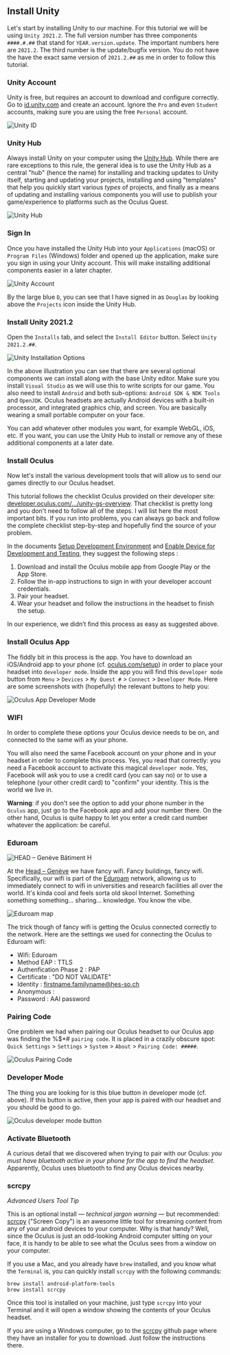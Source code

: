 
## Install Unity
Let's start by installing Unity to our machine. For this tutorial we will be using `Unity 2021.2`. The full version number has three components `####.#.##` that stand for `YEAR.version.update`. The important numbers here are `2021.2`. The third number is the update/bugfix version. You do not have the have the exact same version of `2021.2.##` as me in order to follow this tutorial.

### Unity Account
Unity is free, but requires an account to download and configure correctly. Go to [id.unity.com](https://id.unity.com/) and create an account. Ignore the `Pro` and even `Student` accounts, making sure you are using the free `Personal` account.

![Unity ID](unity-id.png)

### Unity Hub
Always install Unity on your computer using the [Unity Hub](https://unity.com/unity-hub). While there are rare exceptions to this rule, the general idea is to use the Unity Hub as a central "hub" (hence the name) for installing and tracking updates to Unity itself, starting and updating your projects, installing and using "templates" that help you quickly start various *types* of projects, and finally as a means of updating and installing various components you will use to publish your game/experience to platforms such as the Oculus Quest.

![Unity Hub](unity-hub.png)

### Sign In
Once you have installed the Unity Hub into your `Applications` (macOS) or `Program Files` (Windows) folder and opened up the application, make sure you sign in using your Unity account. This will make installing additional components easier in a later chapter.

![Unity Account](unity-signed-in.png)

By the large blue `D`, you can see that I have signed in as `Douglas` by looking above the `Projects` icon inside the Unity Hub.

### Install Unity 2021.2
Open the `Installs` tab, and select the `Install Editor` button. Select `Unity 2021.2.##`.

![Unity Installation Options](unity-install.png)

In the above illustration you can see that there are several optional components we can install along with the base Unity editor. Make sure you install `Visual Studio` as we will use this to write scripts for our game. You also need to install `Android` and both sub-options: `Android SDK & NDK Tools` and `OpenJDK`. Oculus headsets are actually Android devices with a built-in processor, and integrated graphics chip, and screen. You are basically wearing a small portable computer on your face.

You can add whatever other modules you want, for example WebGL, iOS, etc. If you want, you can use the Unity Hub to install or remove any of these additional components at a later date.

### Install Oculus
Now let's install the various development tools that will allow us to send our games directly to our Oculus headset.

This tutorial follows the checklist Oculus provided on their developer site: [developer.oculus.com/.../unity-gs-overview](https://developer.oculus.com/documentation/unity/unity-gs-overview/). That checklist is pretty long and you don't need to follow all of the steps. I will list here the most important bits. If you run into problems, you can always go back and follow the complete checklist step-by-step and hopefully find the source of your problem.

In the documents [Setup Development Environment](https://developer.oculus.com/documentation/unity/book-unity-gsg/) and [Enable Device for Development and Testing](https://developer.oculus.com/documentation/unity/unity-enable-device/), they suggest the following steps :

1. Download and install the Oculus mobile app from Google Play or the App Store.
2. Follow the in-app instructions to sign in with your developer account credentials.
3. Pair your headset.
4. Wear your headset and follow the instructions in the headset to finish the setup.

In our experience, we didn’t find this process as easy as suggested above.


### Install Oculus App
The fiddly bit in this process is the app. You have to download an iOS/Android app to your phone (cf. [oculus.com/setup](https://www.oculus.com/setup/)) in order to place your headset into `developer mode`. Inside the app you will find this `developer mode` button from `Menu` > `Devices` > `My Quest #` > `Connect` > `Developer Mode`. Here are some screenshots with (hopefully) the relevant buttons to help you:

![Oculus App Developer Mode](oculus-app-developer-mode-full.jpg)

### WIFI
In order to complete these options your Oculus device needs to be on, and connected to the same wifi as your phone.

You will also need the same Facebook account on your phone and in your headset in order to complete this process. Yes, you read that correctly: you need a Facebook account to activate this magical `developer mode`. Yes, Facebook will ask you to use a credit card (you can say no) or to use a telephone (your other credit card) to "confirm" your identity. This is the world we live in.

**Warning**: if you don't see the option to add your phone number in the `Oculus` app, just go to the Facebook app and add your number there. On the other hand, Oculus is quite happy to let you enter a credit card number whatever the application: be careful.

### Eduroam
![HEAD – Genève Bâtiment H](head-batiment-h.jpg)

At the [Head – Genève](https://www.hesge.ch/head/) we have fancy wifi. Fancy buildings, fancy wifi. Specifically, our wifi is part of the [Eduroam](https://eduroam.org) network, allowing us to immediately connect to wifi in universities and research facilities all over the world. It's kinda cool and feels sorta old skool Internet. Something something something… sharing… knowledge. You know the vibe.

![Eduroam map](eduroam.png)

The trick though of fancy wifi is getting the Oculus connected correctly to the network. Here are the settings we used for connecting the Oculus to Eduroam wifi:

- Wifi: Eduroam
- Method EAP : TTLS
- Authenfication Phase 2 : PAP
- Certificate : "DO NOT VALIDATE"
- Identity : firstname.familyname@hes-so.ch
- Anonymous : 
- Password : AAI password

### Pairing Code
One problem we had when pairing our Oculus headset to our Oculus app was finding the %$*# `pairing code`. It is placed in a crazily obscure spot: `Quick Settings` > `Settings` > `System` > `About` > `Pairing Code: #####`.

![Oculus Pairing Code](oculus-pairing-code.jpg)

### Developer Mode
The thing you are looking for is this blue button in developer mode (cf. above). If this button is active, then your app is paired with our headset and you should be good to go.

![Oculus developer mode button](oculus-developer-mode-button.jpg)

### Activate Bluetooth
A curious detail that we discovered when trying to pair with our Oculus: *you must have bluetooth active in your phone for the app to find the headset*. Apparently, Oculus uses bluetooth to find any Oculus devices nearby.

### scrcpy
*Advanced Users Tool Tip*

This is an optional install — *technical jargon warning* — but recommended: [scrcpy](https://github.com/Genymobile/scrcpy) ("Screen Copy") is an awesome little tool for streaming content from any of your android devices to your computer. Why is that handy? Well, since the Oculus is just an odd-looking Android computer sitting on your face, it is handy to be able to see what the Oculus sees from a window on your computer.

If you use a Mac, and you already have `brew` installed, and you know what the `Terminal` is, you can quickly install `scrcpy` with the following commands:

```
brew install android-platform-tools
brew install scrcpy
```

Once this tool is installed on your machine, just type `scrcpy` into your Terminal and it will open a window showing the contents of your Oculus headset.

If you are using a Windows computer, go to the [scrcpy](https://github.com/Genymobile/scrcpy) github page where they have an installer for you to download. Just follow the instructions there.
